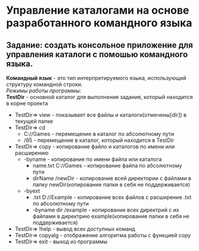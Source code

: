 # Управление каталогами на основе разработанного командного языка  
## Задание: создать консольное приложение для управления каталоги с помошью командного языка.  
**Командный язык** - это тип интерпретируемого языка, использующий структуру командной строки.  
_Режимы работы программы_:  
**TestDir** - основной каталог для выполнения задания, который находится в корне проекта  
* TestDir=> view - показывает все файлы и каталоги(отмечены[dir]) в текущей папке  
* TestDir=> cd
   - C://Games - перемещение в каталог по абсолютному пути       
   - /65 - перемещение в каталог, который находится в TestDir
* TestDir=> copy - копирование файло и каталогов по имени или расширению
     - -byname - копирование по имени файла или каталога
          - name.txt C://Games - копирование файла по абсолютному пути
          - dirName /newDir - копирование всей директории с файлами в папку newDir(копирование папки в себя не поддерживается)
     - -byext
          - .txt D://Example - копирование всех файлов с расширение .txt по абсолютному пути
          - -byname dir /example - копирование всех директрий с их файлами в директрию example(копирование папки в себя не поддерживается)
* TestDir=> !help - вывод всех доступных команд
* TestDir=> copyalg - отображение алгоритма работы с функцией copy
* TestDir=> exit - выход из программы

